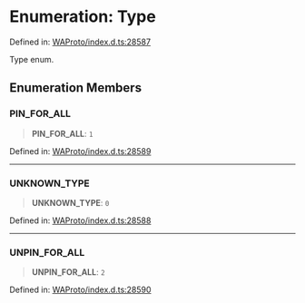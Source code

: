 # Enumeration: Type

Defined in: [WAProto/index.d.ts:28587](https://github.com/Fokusdotid/Baileys/blob/c0c23ce3104b65dfcc64246c9ee8a49ef38993b5/WAProto/index.d.ts#L28587)

Type enum.

## Enumeration Members

### PIN\_FOR\_ALL

> **PIN\_FOR\_ALL**: `1`

Defined in: [WAProto/index.d.ts:28589](https://github.com/Fokusdotid/Baileys/blob/c0c23ce3104b65dfcc64246c9ee8a49ef38993b5/WAProto/index.d.ts#L28589)

***

### UNKNOWN\_TYPE

> **UNKNOWN\_TYPE**: `0`

Defined in: [WAProto/index.d.ts:28588](https://github.com/Fokusdotid/Baileys/blob/c0c23ce3104b65dfcc64246c9ee8a49ef38993b5/WAProto/index.d.ts#L28588)

***

### UNPIN\_FOR\_ALL

> **UNPIN\_FOR\_ALL**: `2`

Defined in: [WAProto/index.d.ts:28590](https://github.com/Fokusdotid/Baileys/blob/c0c23ce3104b65dfcc64246c9ee8a49ef38993b5/WAProto/index.d.ts#L28590)
